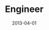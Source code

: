 ---
title: Engineer
summary: Building Design Department, Takenaka Corporation
date: '2013-04-01'
date_end: '2014-03-31'
image:
  caption: ''
  focal_point: ''
--- 